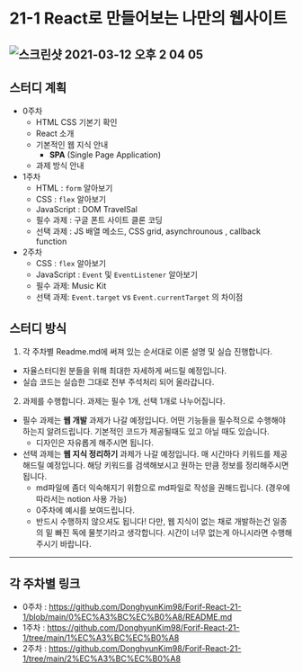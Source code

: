 # 21-1 React로 만들어보는 나만의 웹사이트
![스크린샷 2021-03-12 오후 2 04 05](https://user-images.githubusercontent.com/60422588/110894894-1051ba00-833c-11eb-9959-afb5d130053f.png)
-----

## 스터디 계획
- 0주차
  - HTML CSS 기본기 확인
  - React 소개
  - 기본적인 웹 지식 안내
    - **SPA** (Single Page Application)
  - 과제 방식 안내 
- 1주차
  - HTML : `form` 알아보기
  - CSS : `flex` 알아보기
  - JavaScript : DOM TravelSal
  - 필수 과제 : 구글 폰트 사이트 클론 코딩
  - 선택 과제 : JS 배열 메소드, CSS grid, asynchrounous , callback function
- 2주차
  - CSS : `flex` 알아보기
  - JavaScript : `Event` 및 `EventListener` 알아보기
  - 필수 과제: Music Kit
  - 선택 과제: `Event.target` vs `Event.currentTarget` 의 차이점
## 스터디 방식
1. 각 주차별 Readme.md에 써져 있는 순서대로 이론 설명 및 실습 진행합니다.
  - 자율스터디원 분들을 위해 최대한 자세하게 써드릴 예정입니다.
  - 실습 코드는 실습한 그대로 전부 주석처리 되어 올라갑니다. 
2. 과제를 수행합니다. 과제는 필수 1개, 선택 1개로 나누어집니다.
  - 필수 과제는 **웹 개발** 과제가 나갈 예정입니다. 어떤 기능들을 필수적으로 수행해야 하는지 알려드립니다. 기본적인 코드가 제공될때도 있고 아닐 때도 있습니다.
     - 디자인은 자유롭게 해주시면 됩니다.
  - 선택 과제는 **웹 지식 정리하기** 과제가 나갈 예정입니다. 매 시간마다 키워드를 제공해드릴 예정입니다. 해당 키워드를 검색해보시고 원하는 만큼 정보를 정리해주시면 됩니다. 
     - md파일에 좀더 익숙해지기 위함으로 md파일로 작성을 권해드립니다. (경우에 따라서는 notion 사용 가능)
     - 0주차에 예시를 보여드립니다.
     - 반드시 수행하지 않으셔도 됩니다! 다만, 웹 지식이 없는 채로 개발하는건 일종의 밑 빠진 독에 물붓기라고 생각합니다. 시간이 너무 없는게 아니시라면 수행해 주시기 바랍니다.
-----
## 각 주차별 링크
- 0주차 : https://github.com/DonghyunKim98/Forif-React-21-1/blob/main/0%EC%A3%BC%EC%B0%A8/README.md
- 1주차 : https://github.com/DonghyunKim98/Forif-React-21-1/tree/main/1%EC%A3%BC%EC%B0%A8
- 2주차 : https://github.com/DonghyunKim98/Forif-React-21-1/tree/main/2%EC%A3%BC%EC%B0%A8
